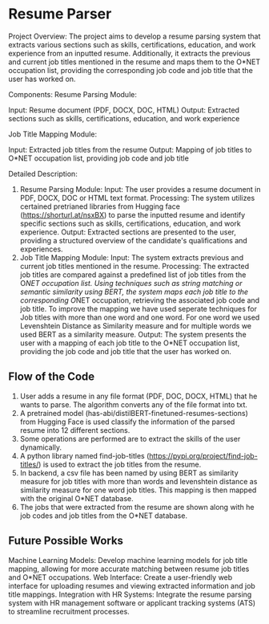 
# Resume Parser

Project Overview:
The project aims to develop a resume parsing system that extracts various sections such as skills, certifications, education, and work experience from an inputted resume. Additionally, it extracts the previous and current job titles mentioned in the resume and maps them to the O*NET occupation list, providing the corresponding job code and job title that the user has worked on.

Components:
Resume Parsing Module:

Input: Resume document (PDF, DOCX, DOC, HTML)
Output: Extracted sections such as skills, certifications, education, and work experience

Job Title Mapping Module:

Input: Extracted job titles from the resume
Output: Mapping of job titles to O*NET occupation list, providing job code and job title

Detailed Description:
1. Resume Parsing Module:
Input: The user provides a resume document in PDF, DOCX, DOC or HTML text format.
Processing:
The system utilizes certained pretrianed libraries from Hugging face (https://shorturl.at/nsxBX) to parse the inputted resume and identify specific sections such as skills, certifications, education, and work experience.
Output: Extracted sections are presented to the user, providing a structured overview of the candidate's qualifications and experiences.
2. Job Title Mapping Module:
Input: The system extracts previous and current job titles mentioned in the resume.
Processing:
The extracted job titles are compared against a predefined list of job titles from the O*NET occupation list.
Using techniques such as string matching or semantic similarity using BERT, the system maps each job title to the corresponding O*NET occupation, retrieving the associated job code and job title. To improve the mapping we have used seperate techniques for Job titles with more than one word and one word. For one word we used Levenshtein Distance as Similarity measure and for multiple words we used BERT as a similarity measure.
Output: The system presents the user with a mapping of each job title to the O*NET occupation list, providing the job code and job title that the user has worked on.


## Flow of the Code

1. User adds a resume in any file format (PDF, DOC, DOCX, HTML) that he wants to parse. The algorithm converts any of the file format into txt.
2. A pretrained model (has-abi/distilBERT-finetuned-resumes-sections) from Hugging Face is used classify the information of the parsed resume into 12 different sections.
3. Some operations are performed are to extract the skills of the user dynamically.
4. A python library named find-job-titles (https://pypi.org/project/find-job-titles/) is used to extract the job titles from the resume.
5. In backend, a csv file has been named by using BERT as similarity measure for job titles with more than words and levenshtein distance as similarity measure for one word job titles. This mapping is then mapped with the original O*NET database.
6. The jobs that were extracted from the resume are shown along with he job codes and job titles from the O*NET database. 

## Future Possible Works

Machine Learning Models: Develop machine learning models for job title mapping, allowing for more accurate matching between resume job titles and O*NET occupations.
Web Interface: Create a user-friendly web interface for uploading resumes and viewing extracted information and job title mappings.
Integration with HR Systems: Integrate the resume parsing system with HR management software or applicant tracking systems (ATS) to streamline recruitment processes.